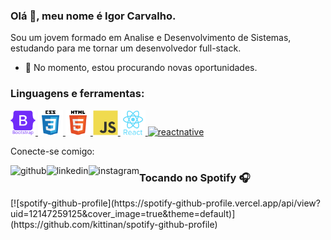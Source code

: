 ### Olá 👋, meu nome é Igor Carvalho.
Sou um jovem formado em Analise e Desenvolvimento de Sistemas, estudando para me tornar um desenvolvedor full-stack.

- 🔭 No momento, estou procurando novas oportunidades.

<h3 align="left">Linguagens e ferramentas:</h3>
<p align="left"> <a href="https://getbootstrap.com" target="_blank"> <img src="https://raw.githubusercontent.com/devicons/devicon/master/icons/bootstrap/bootstrap-plain-wordmark.svg" alt="bootstrap" width="40" height="40"/> </a> <a href="https://www.w3schools.com/css/" target="_blank"> <img src="https://raw.githubusercontent.com/devicons/devicon/master/icons/css3/css3-original-wordmark.svg" alt="css3" width="40" height="40"/> </a> <a href="https://www.w3.org/html/" target="_blank"> <img src="https://raw.githubusercontent.com/devicons/devicon/master/icons/html5/html5-original-wordmark.svg" alt="html5" width="40" height="40"/> </a> <a href="https://developer.mozilla.org/en-US/docs/Web/JavaScript" target="_blank"> <img src="https://raw.githubusercontent.com/devicons/devicon/master/icons/javascript/javascript-original.svg" alt="javascript" width="40" height="40"/> </a> <a href="https://reactjs.org/" target="_blank"> <img src="https://raw.githubusercontent.com/devicons/devicon/master/icons/react/react-original-wordmark.svg" alt="react" width="40" height="40"/> </a> <a href="https://reactnative.dev/" target="_blank"> <img src="https://reactnative.dev/img/header_logo.svg" alt="reactnative" width="40" height="40"/> </a> </p>



Conecte-se comigo:

[<img align='left' src='https://img.shields.io/badge/GitHub-100000?style=for-the-badge&logo=github&logoColor=white' alt='github' height='30'>](https://github.com/Carvlho)  [<img align='left' src='https://img.shields.io/badge/LinkedIn-0077B5?style=for-the-badge&logo=linkedin&logoColor=white' alt='linkedin' height='30'>](https://www.linkedin.com/in/Carvlho/)  [<img align='left' src='https://img.shields.io/badge/Instagram-E4405F?style=for-the-badge&logo=instagram&logoColor=white' alt='instagram' height='30'>](https://www.instagram.com/Carvlho_/)  


<h3 align="left">Tocando no Spotify 🎧</h3>
[![spotify-github-profile](https://spotify-github-profile.vercel.app/api/view?uid=12147259125&cover_image=true&theme=default)](https://github.com/kittinan/spotify-github-profile)
